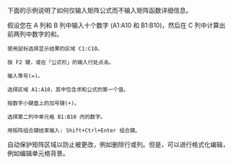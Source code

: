 下面的示例说明了如何仅输入矩阵公式而不输入矩阵函数详细信息。

假设您在 A 列和 B 列中输入十个数字 (A1:A10 和 B1:B10)，然后在 C 列中计算出前两列中数字的和。

    使用鼠标选择显示结果的区域 C1:C10。

    按 F2 键，或在「公式栏」的输入行处点击。

    输入等号(=)。

    选择区域 A1:A10，其中包含求和公式的第一个值。

    按数字小键盘上的加号键(+)。

    选择第二列中单元格 B1:B10 内的数字。

    用矩阵组合键结束输入: Shift+Ctrl+Enter 组合键。

自动保护矩阵区域以防止被更改，例如删除行或列。但是，可以进行格式化编辑，例如编辑单元格背景。
